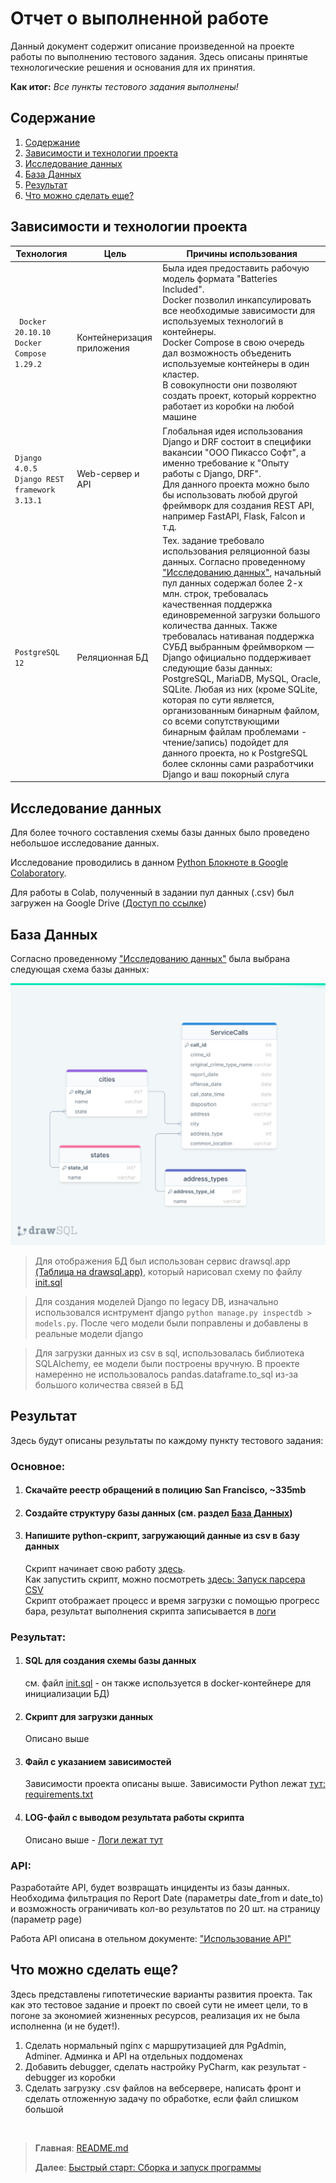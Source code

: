 # Отчет о выполненной работе
Данный документ содержит описание произведенной на проекте работы по выполнению тестового задания. 
Здесь описаны принятые технологические решения и основания для их принятия. 

**Как итог:** *Все пункты тестового задания выполнены!*

## Содержание
  1. [Содержание](#Содержание)
  2. [Зависимости и технологии проекта](#Зависимости-и-технологии-проекта)
  3. [Исследование данных](#Исследование-данных)
  4. [База Данных](#База-Данных)
  5. [Результат](#Результат)
  6. [Что можно сделать еще?](#Что-можно-сделать-еще)

## Зависимости и технологии проекта
| Технология                                                                        | Цель                       | Причины использования                                                                                                                                                                                                                                                                                                                                                                                                                                                                                                                                                                                                                                                                                                  | 
|-----------------------------------------------------------------------------------|----------------------------|------------------------------------------------------------------------------------------------------------------------------------------------------------------------------------------------------------------------------------------------------------------------------------------------------------------------------------------------------------------------------------------------------------------------------------------------------------------------------------------------------------------------------------------------------------------------------------------------------------------------------------------------------------------------------------------------------------------------|
| ` Docker 20.10.10`<br/>` Docker Compose 1.29.2 `                                  | Контейнеризация приложения | Была идея предоставить рабочую модель формата "Batteries Included". <br/>Docker позволил инкапсулировать все необходимые зависимости для используемых технологий в контейнеры. <br/> Docker Compose в свою очередь дал возможность объеденить используемые контейнеры в один кластер. <br/>В совокупности они позволяют создать проект, который корректно работает из коробки на любой машине                                                                                                                                                                                                                                                                                                                          | 
| ` Django 4.0.5 `<br/> `Django REST framework 3.13.1`                              | Web-сервер и API           | Глобальная идея использования Django и DRF состоит в специфики вакансии "ООО Пикассо Софт", а именно требование к "Опыту работы с Django, DRF". <br/>Для данного проекта можно было бы использовать любой другой фреймворк для создания REST API, например FastAPI, Flask, Falcon и т.д.                                                                                                                                                                                                                                                                                                                                                                                                                               |
| ` PostgreSQL 12 `                                                                 | Реляционная БД             | Тех. задание требовало использования реляционной базы данных. Согласно проведенному ["Исследованию данных"](#Исследование-данных), начальный пул данных содержал более 2-х млн. строк, требовалась качественная поддержка единовременной загрузки большого количества данных. Также требовалась нативаная поддержка СУБД выбранным фреймворком — Django официально поддерживает следующие базы данных: PostgreSQL, MariaDB, MySQL, Oracle, SQLite. Любая из них (кроме SQLite, которая по сути является, организованным бинарным файлом, со всеми сопутствующими бинарным файлам проблемами - чтение/запись) подойдет для данного проекта, но к PostgreSQL более склонны сами разработчики Django и ваш покорный слуга |


## Исследование данных
Для более точного составления схемы базы данных было проведено небольшое исследование данных.

Исследование проводились в данном [Python Блокноте в Google Colaboratory](https://colab.research.google.com/drive/1mE52-_llvTzyh6rYMCr5MbWdGcBVql41?usp=sharing).

Для работы в Сolab, полученный в задании пул данных (.csv) был загружен на Google Drive
([Доступ по ссылке](https://drive.google.com/file/d/1ZZpAeZV3vP4gg0lqFeq8J3L5vPJgYj57/view?usp=sharing))


## База Данных

Согласно проведенному ["Исследованию данных"](#Исследование-данных) была выбрана следующая схема базы данных:

![Схема базы данных](/docs/images/db_schema.png "Схема базы данных - drawsql.app")

> Для отображения БД был использован сервис drawsql.app [(Таблица на drawsql.app)](https://drawsql.app/teams/kvartalnovd/diagrams/picasso), 
> который нарисовал схему по файлу [init.sql](/src/docker/images/postgresql/init.sql)


> Для создания моделей Django по legacy DB, изначально использовался иснтрумент django ` python manage.py inspectdb > models.py `.
> После чего модели были поправлены и добавлены в реальные модели django

> Для загрузки данных из csv в sql, использовалась библиотека SQLAlchemy, ее модели были построены вручную. 
> В проекте намеренно не использовалось pandas.dataframe.to_sql из-за большого количества связей в БД

## Результат

Здесь будут описаны результаты по каждому пункту тестового задания:

### Основное:
1. #### Скачайте реестр обращений в полицию San Francisco, ~335mb
2. #### Создайте структуру базы данных (см. раздел [База Данных](#База-Данных))
3. #### Напишите python-скрипт, загружающий данные из csv в базу данных
    Скрипт начинает свою работу [здесь](/src/parserapp/app.py).<br>
    Как запустить скрипт, можно посмотреть [здесь: Запуск парсера CSV](launch_csv_parser.md)<br>
    Скрипт отображает процесс и время загрузки с помощью прогресс бара, результат выполнения скрипта записывается в [логи](/src/storage/logs/parserapp/)    

### Результат:
1. #### SQL для создания схемы базы данных 
    см. файл [init.sql](/src/docker/images/postgresql/init.sql) - он также используется в docker-контейнере для инициализации БД)
2. #### Скрипт для загрузки данных
    Описано выше
3. #### Файл с указанием зависимостей
    Зависимости проекта описаны выше. Зависимости Python лежат [тут: requirements.txt](/src/docker/images/python/requirements.txt)

4. #### LOG-файл с выводом результата работы скрипта
    Описано выше - [Логи лежат тут](/src/storage/logs/parserapp/)

### API:
Разработайте API, будет возвращать инциденты из базы данных. Необходима фильтрация по Report Date 
(параметры date_from и date_to) и возможность ограничивать кол-во результатов по 20 шт. на страницу (параметр page)

Работа API описана в отельном документе: ["Использование API"](using_api.md)

## Что можно сделать еще?
Здесь представлены гипотетические варианты развития проекта. Так как это тестовое задание и проект по своей сути не имеет цели, то в погоне 
за экономией жизненных ресурсов, реализация их не была исполненна (и не будет!).

1. Сделать нормальный nginx с маршрутизацией для PgAdmin, Adminer. Админка и API на отдельных поддоменах
2. Добавить debugger, сделать настройку PyCharm, как результат - debugger из коробки
3. Сделать загрузку .csv файлов на вебсервере, написать фронт и сделать отложенную задачу по обработке, если файл слишком большой

<br/>

> **Главная**: [README.md](/README.md)
> 
> **Далее**: [Быстрый старт: Сборка и запуск программы](quick_start.md)

